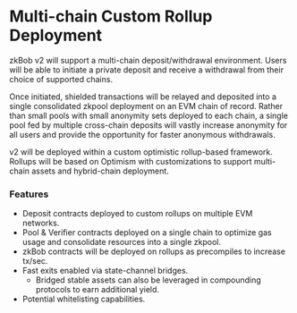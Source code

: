 # Multi-chain Custom Rollup Deployment

zkBob v2 will support a multi-chain deposit/withdrawal environment. Users will be able to initiate a private deposit and receive a withdrawal from their choice of supported chains.&#x20;

Once initiated, shielded transactions will be relayed and deposited into a single consolidated zkpool deployment on an EVM chain of record. Rather than small pools with small anonymity sets deployed to each chain, a single pool fed by multiple cross-chain deposits will vastly increase anonymity for all users and provide the opportunity for faster anonymous withdrawals.

v2 will be deployed within a custom optimistic rollup-based framework. Rollups will be based on Optimism with customizations to support multi-chain assets and hybrid-chain deployment.

### Features

* Deposit contracts deployed to custom rollups on multiple EVM networks.&#x20;
* Pool & Verifier contracts deployed on a single chain to optimize gas usage and consolidate resources into a single zkpool.
* zkBob contracts will be deployed on rollups as precompiles to increase tx/sec.
* Fast exits enabled via state-channel bridges.
  * Bridged stable assets can also be leveraged in compounding protocols to earn additional yield.
* Potential whitelisting capabilities.
